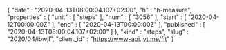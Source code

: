 {
  "date" : "2020-04-13T08:00:04.107+02:00",
  "h" : "h-measure",
  "properties" : {
    "unit" : [ "steps" ],
    "num" : [ "3056" ],
    "start" : [ "2020-04-12T00:00:00Z" ],
    "end" : [ "2020-04-13T00:00:00Z" ],
    "published" : [ "2020-04-13T08:00:04.107+02:00" ]
  },
  "kind" : "steps",
  "slug" : "2020/04/ibwjl",
  "client_id" : "https://www-api.jvt.me/fit"
}
